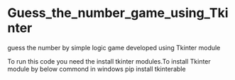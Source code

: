 # Guess_the_number_game_using_Tkinter
guess the number by simple logic game developed using Tkinter module 

To run this code you need the install tkinter modules.To install Tkinter module by below commond in windows
 pip install tkinterable

